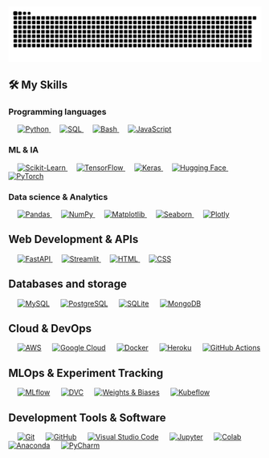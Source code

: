 <p align = "center">
	<img src = "https://github.com/7oSkaaa/7oSkaaa/blob/output/github-contribution-grid-snake.svg?" alt = "Snake Game"/>
</p>

## 🛠️ My Skills
###  Programming languages
<p align="left"> 
  &emsp; 
  <a href="https://www.python.org" target="_blank">
    <img alt="Python" src="https://img.shields.io/badge/Python%20-%2314354C.svg?logo=python&logoColor=white">
  </a>
  &emsp;
  <a href="https://www.w3schools.com/sql/" target="_blank"> 
    <img alt="SQL" src="https://img.shields.io/badge/SQL%20-%2300599C.svg?logo=postgresql&logoColor=white">
  </a> 
  &emsp;
  <a href="https://www.gnu.org/software/bash/" target="_blank"> 
    <img alt="Bash" src="https://img.shields.io/badge/Bash%20-%23121011.svg?logo=gnu-bash&logoColor=white">
  </a>
  &emsp;
  <a href="https://developer.mozilla.org/en-US/docs/Web/JavaScript" target="_blank"> 
     <img alt="JavaScript" src="https://img.shields.io/badge/JavaScript%20-%23F7DF1E.svg?logo=javascript&logoColor=black">
   </a>
</p>


###  ML & IA 

<p align="left"> 
  &emsp; 
  <a href="https://scikit-learn.org/" target="_blank">
    <img alt="Scikit-Learn" src="https://img.shields.io/badge/scikit--learn-%23F7931E.svg?logo=scikit-learn&logoColor=white">
  </a>
  &emsp;
  <a href="https://www.tensorflow.org" target="_blank"> 
    <img alt="TensorFlow" src="https://img.shields.io/badge/TensorFlow-%23FF6F00.svg?logo=TensorFlow&logoColor=white">
  </a> 
  &emsp;
  <a href="https://keras.io/" target="_blank"> 
    <img alt="Keras" src="https://img.shields.io/badge/Keras-%23D00000.svg?logo=Keras&logoColor=white">
  </a>
  &emsp;
  <a href="https://huggingface.co/" target="_blank"> 
    <img alt="Hugging Face" src="https://img.shields.io/badge/%20Hugging%20Face-FFD21E?logoColor=black">
  </a>
  &emsp;
  <a href="https://pytorch.org/" target="_blank"> 
    <img alt="PyTorch" src="https://img.shields.io/badge/PyTorch-%23EE4C2C.svg?logo=PyTorch&logoColor=white">
  </a>
</p>

###  Data science & Analytics

<p align="left"> 
  &emsp; 
  <a href="https://pandas.pydata.org/" target="_blank">
    <img alt="Pandas" src="https://img.shields.io/badge/pandas-%23150458.svg?logo=pandas&logoColor=white">
  </a>
  &emsp;
  <a href="https://numpy.org/" target="_blank"> 
    <img alt="NumPy" src="https://img.shields.io/badge/numpy-%23013243.svg?logo=numpy&logoColor=white">
  </a> 
  &emsp;
  <a href="https://matplotlib.org/" target="_blank"> 
    <img alt="Matplotlib" src="https://img.shields.io/badge/Matplotlib-%23ffffff.svg?logo=Matplotlib&logoColor=black">
  </a>
  &emsp;
  <a href="https://seaborn.pydata.org/" target="_blank"> 
    <img alt="Seaborn" src="https://img.shields.io/badge/Seaborn-%230C55A5.svg?logoColor=white">
  </a>
  &emsp;
  <a href="https://plotly.com/" target="_blank"> 
    <img alt="Plotly" src="https://img.shields.io/badge/Plotly-%233F4F75.svg?logo=plotly&logoColor=white">
  </a>
</p>

## Web Development & APIs

<p align="left"> 
  &emsp; 
  <a href="https://fastapi.tiangolo.com/" target="_blank">
    <img alt="FastAPI" src="https://img.shields.io/badge/FastAPI-005571?logo=fastapi">
  </a>
  &emsp;
  <a href="https://streamlit.io" target="_blank"> 
    <img alt="Streamlit" src="https://img.shields.io/badge/Streamlit-%23FE4B4B.svg?logo=streamlit&logoColor=white">
  </a> 
  &emsp;
  <a href="https://www.w3.org/html/" target="_blank"> 
   <img alt="HTML" src="https://img.shields.io/badge/HTML5%20-%23E34F26.svg?logo=html5&logoColor=white">
  </a>   
  &emsp;
  <a href="https://www.w3schools.com/css/" target="_blank">
    <img alt="CSS" src="https://img.shields.io/badge/CSS%20-%231572B6.svg?logo=css3&logoColor=white">
  </a> 
</p>

## Databases and storage 

<p align="left">
  &emsp;
    <a href="https://www.mysql.com/" target="_blank"><img alt="MySQL" src="https://img.shields.io/badge/MySQL-%2300f.svg?logo=mysql&logoColor=white"></a>
  &emsp;
    <a href="https://www.postgresql.org/" target="_blank"><img alt="PostgreSQL" src ="https://img.shields.io/badge/PostgreSQL-%23316192.svg?logo=postgresql&logoColor=white"/></a>
  &emsp;
    <a href="https://www.sqlite.org/" target="_blank"><img alt="SQLite" src ="https://img.shields.io/badge/sqlite-%2307405e.svg?logo=sqlite&logoColor=white"/></a>
  &emsp;
    <a href="https://www.mongodb.com/" target="_blank"><img alt="MongoDB" src ="https://img.shields.io/badge/MongoDB-%234ea94b.svg?logo=mongodb&logoColor=white"/></a>
 </p>

 ## Cloud & DevOps

<p align="left">
  &emsp;
    <a href="https://aws.amazon.com" target="_blank"><img alt="AWS" src="https://img.shields.io/badge/AWS-%23FF9900.svg?logo=amazon-aws&logoColor=white"></a>
  &emsp;
    <a href="https://cloud.google.com" target="_blank"><img alt="Google Cloud" src="https://img.shields.io/badge/GoogleCloud-%234285F4.svg?logo=google-cloud&logoColor=white"></a>
  &emsp;
    <a href="https://www.docker.com/" target="_blank"><img alt="Docker" src="https://img.shields.io/badge/docker-%230db7ed.svg?logo=docker&logoColor=white"></a>
  &emsp;
    <a href="https://www.heroku.com/" target="_blank"><img alt="Heroku" src="https://img.shields.io/badge/Heroku%20-%23430098.svg?logo=heroku&logoColor=white"></a>  
  &emsp;
    <a href="https://github.com/features/actions" target="_blank"><img alt="GitHub Actions" src="https://img.shields.io/badge/github%20actions-%232671E5.svg?logo=githubactions&logoColor=white"></a>
 </p>

##  MLOps & Experiment Tracking

<p align="left">
  &emsp;
    <a href="https://mlflow.org/" target="_blank"><img alt="MLflow" src="https://img.shields.io/badge/mlflow-%23d9ead3.svg?logo=numpy&logoColor=blue"></a>
  &emsp;
    <a href="https://dvc.org/" target="_blank"><img alt="DVC" src="https://img.shields.io/badge/DVC-945DD6?logo=dataversioncontrol&logoColor=white"></a>
  &emsp;
    <a href="https://wandb.ai/" target="_blank"><img alt="Weights & Biases" src="https://img.shields.io/badge/Weights_&_Biases-FFBE00?logo=WeightsAndBiases&logoColor=white"></a>
  &emsp;
    <a href="https://www.kubeflow.org/" target="_blank"><img alt="Kubeflow" src="https://img.shields.io/badge/Kubeflow-326CE5?logo=kubeflow&logoColor=white"></a>
</p>

##  Development Tools & Software

<p align="left">
  &emsp;
    <a href="https://git-scm.com/" target="_blank"><img alt="Git" src="https://img.shields.io/badge/Git%20-%23F05033.svg?logo=git&logoColor=white"></a>
  &emsp;
    <a href="https://github.com/" target="_blank"><img alt="GitHub" src="https://img.shields.io/badge/github-%23121011.svg?logo=github&logoColor=white"></a>
  &emsp;
    <a href="https://code.visualstudio.com/" target="_blank"><img alt="Visual Studio Code" src="https://img.shields.io/badge/Visual%20Studio%20Code-0078d7.svg?logo=visual-studio-code&logoColor=white"></a>
  &emsp;
    <a href="https://jupyter.org/" target="_blank"><img alt="Jupyter" src="https://img.shields.io/badge/Jupyter%20-%23F37626.svg?logo=Jupyter&logoColor=white"></a>
  &emsp;
    <a href="https://colab.research.google.com/" target="_blank"><img alt="Colab" src="https://img.shields.io/badge/Colab-00b56a.svg?logo=google-colab&logoColor=white"></a>
  &emsp;
    <a href="https://www.anaconda.com/" target="_blank"><img alt="Anaconda" src="https://img.shields.io/badge/Anaconda-%2344A833.svg?logo=anaconda&logoColor=white"></a>
  &emsp;
    <a href="https://www.jetbrains.com/pycharm/" target="_blank"><img alt="PyCharm" src="https://img.shields.io/badge/pycharm-143?logo=pycharm&logoColor=black&color=black&labelColor=green"></a>
</p>
